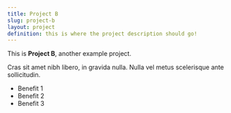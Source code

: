```yaml
---
title: Project B
slug: project-b
layout: project
definition: this is where the project description should go!
---
```


This is **Project B**, another example project.

Cras sit amet nibh libero, in gravida nulla. Nulla vel metus scelerisque ante sollicitudin.

- Benefit 1
- Benefit 2
- Benefit 3
